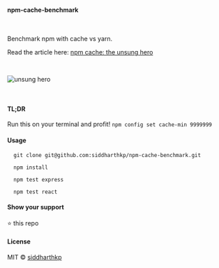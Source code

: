 #### npm-cache-benchmark

&nbsp;

Benchmark npm with cache vs yarn.

Read the article here: [npm cache: the unsung hero](https://medium.com/@siddharthkp/npm-cache-the-unsung-hero-11e646c09791#.rmetu4dpg)

&nbsp;
&nbsp;

![unsung hero](https://raw.githubusercontent.com/siddharthkp/npm-cache-benchmark/master/hero.png)

&nbsp;

#### TL;DR

Run this on your terminal and profit!
`npm config set cache-min 9999999`

#### Usage

```
  git clone git@github.com:siddharthkp/npm-cache-benchmark.git

  npm install

  npm test express

  npm test react
```

#### Show your support

:star: this repo

#### License

MIT © [siddharthkp](https://github.com/siddharthkp)
